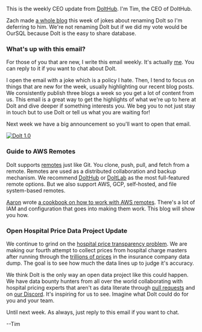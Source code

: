This is the weekly CEO update from [DoltHub](https://www.dolthub.com/). I'm Tim, the CEO of DoltHub. 

Zach made [a whole blog](https://www.dolthub.com/blog/2023-04-24-alternate-product-names/) this week of jokes about renaming Dolt so I'm deferring to him. We're not renaming Dolt but if we did my vote would be OurSQL because Dolt is the easy to share database.

### What's up with this email?

For those of you that are new, I write this email weekly. It's actually [me](https://www.dolthub.com/team#tim). You can reply to it if you want to chat about Dolt.

I open the email with a joke which is a policy I hate. Then, I tend to focus on things that are new for the week, usually highlighting our recent blog posts. We consistently publish three blogs a week so you get a lot of content from us. This email is a great way to get the highlights of what we're up to here at Dolt and dive deeper if something interests you. We beg you to not just stay in touch but to use Dolt or tell us what you are waiting for!

Next week we have a big announcement so you'll want to open that email.

[![Dolt 1.0](../images/dolt-1_0.png)](https://github.com/dolthub/dolt/releases/tag/v0.75.14)

### Guide to AWS Remotes

Dolt supports [remotes](https://docs.dolthub.com/concepts/dolt/git/remotes) just like Git. You clone, push, pull, and fetch from a remote. Remotes are used as a distributed collaboration and backup mechanism. We recommend [DoltHub](https://www.dolthub.com) or [DoltLab](https://www.doltlab.com) as the most full-featured remote options. But we also support AWS, GCP, self-hosted, and file system-based remotes.

[Aaron](https://www.dolthub.com/team#aaron) wrote [a cookbook on how to work with AWS remotes](https://www.dolthub.com/blog/2023-04-26-working-with-aws-remotes/). There's a lot of IAM and configuration that goes into making them work. This blog will show you how.

### Open Hospital Price Data Project Update

We continue to grind on the [hospital price transparency problem](https://www.dolthub.com/blog/2023-04-21-open-source-hospital-price-transparency-3/). We are making our fourth attempt to collect prices from hospital charge masters after running through the [trillions of prices](https://www.dolthub.com/blog/2022-09-02-a-trillion-prices/) in the insurance company data dump. The goal is to see how much the data lines up to judge it's accuracy.

We think Dolt is the only way an open data project like this could happen. We have data bounty hunters from all over the world collaborating with hospital pricing experts that aren't as data literate through [pull requests](https://www.dolthub.com/repositories/dolthub/transparency-in-pricing) and on [our Discord](https://discord.gg/gqr7K4VNKe). It's inspiring for us to see. Imagine what Dolt could do for you and your team.

Until next week. As always, just reply to this email if you want to chat.

--Tim
